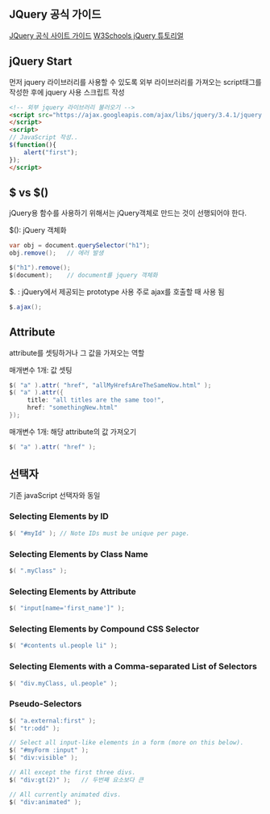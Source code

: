 ## JQuery 공식 가이드

[JQuery 공식 사이트 가이드](https://learn.jquery.com/)
[W3Schools jQuery 튜토리얼](https://www.w3schools.com/jquery/default.asp)

## jQuery Start

먼저 jquery 라이브러리를 사용할 수 있도록 외부 라이브러리를 가져오는 script태그를 작성한 후에 jquery 사용 스크립트 작성

```HTML
<!-- 외부 jquery 라이브러리 불러오기 -->
<script src="https://ajax.googleapis.com/ajax/libs/jquery/3.4.1/jquery.min.js">
</script>
<script>
// JavaScript 작성..
$(function(){
	alert("first");
});
</script>
```

## $ vs $()

jQuery용 함수를 사용하기 위해서는 jQuery객체로 만드는 것이 선행되어야 한다.

$(): jQuery 객체화
```JAVA
var obj = document.querySelector("h1");
obj.remove();	// 에러 발생
```
```JAVA
$("h1").remove();
$(document);	// document를 jquery 객체화
```

$. : jQuery에서 제공되는 prototype 사용
주로 ajax를 호출할 때 사용 됨
```JAVA
$.ajax();
```

## Attribute
attribute를 셋팅하거나 그 값을 가져오는 역할

매개변수 1개: 값 셋팅
```JAVA
$( "a" ).attr( "href", "allMyHrefsAreTheSameNow.html" );
$( "a" ).attr({
	 title: "all titles are the same too!",
	 href: "somethingNew.html"
});
```

매개변수 1개: 해당 attribute의 값 가져오기
```JAVA
$( "a" ).attr( "href" );
```

## 선택자

기존 javaScript 선택자와 동일

### Selecting Elements by ID

```JAVA
$( "#myId" ); // Note IDs must be unique per page.
```

### Selecting Elements by Class Name
```JAVA
$( ".myClass" );
```
### Selecting Elements by Attribute
```JAVA
$( "input[name='first_name']" );
```

### Selecting Elements by Compound CSS Selector
```JAVA
$( "#contents ul.people li" );
```
### Selecting Elements with a Comma-separated List of Selectors

```JAVA
$( "div.myClass, ul.people" );
```

### Pseudo-Selectors

```JAVA
$( "a.external:first" );
$( "tr:odd" );

// Select all input-like elements in a form (more on this below).
$( "#myForm :input" );
$( "div:visible" );

// All except the first three divs.
$( "div:gt(2)" );	// 두번째 요소보다 큰

// All currently animated divs.
$( "div:animated" );
```
<!--stackedit_data:
eyJoaXN0b3J5IjpbNzU3ODA3MjQ5LDQ2NTM4MzI3NiwtMTUxMT
QwMDMwMCwtMTU1ODk4NTQ3NF19
-->